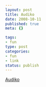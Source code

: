 ```yaml
--- 
layout: post
title: Audiko
date: 2008-10-11
published: true
meta: {}

tags: 
- fun
type: post
categories: 
- fun
- link
status: publish
---
```

[Audiko](http://audiko.net/en.html)<br />
